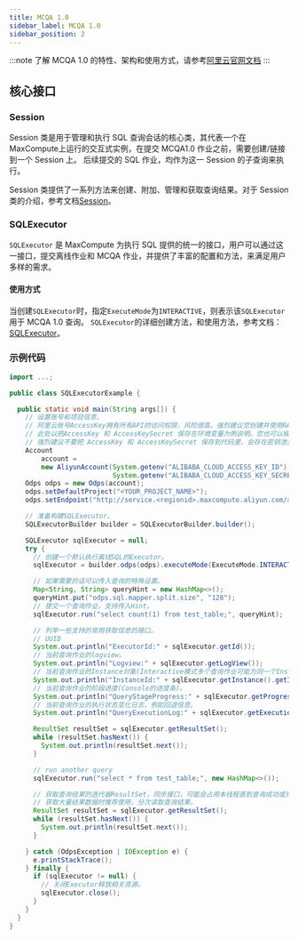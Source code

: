 ```yaml
---
title: MCQA 1.0
sidebar_label: MCQA 1.0
sidebar_position: 2
---
```


:::note
了解 MCQA 1.0
的特性、架构和使用方式，请参考[阿里云官网文档](https://help.aliyun.com/zh/maxcompute/user-guide/maxcompute-query-acceleration)
:::

## 核心接口

### Session

Session 类是用于管理和执行 SQL 查询会话的核心类，其代表一个在MaxCompute上运行的交互式实例，在提交
MCQA1.0 作业之前，需要创建/链接到一个 Session 上。
后续提交的 SQL 作业，均作为这一 Session 的子查询来执行。

Session 类提供了一系列方法来创建、附加、管理和获取查询结果。对于 Session
类的介绍，参考文档[Session](../../api-reference/Session.md)。

### SQLExecutor

`SQLExecutor` 是 MaxCompute 为执行 SQL 提供的统一的接口，用户可以通过这一接口，提交离线作业和 MCQA
作业，并提供了丰富的配置和方法，来满足用户多样的需求。

#### 使用方式

当创建`SQLExecutor`时，指定`ExecuteMode`为`INTERACTIVE`，则表示该`SQLExecutor`用于 MCQA 1.0 查询。
`SQLExecutor`的详细创建方法，和使用方法，参考文档：[SQLExecutor](../../api-reference/SQLExecutor.md)。

### 示例代码

```java
import ...;

public class SQLExecutorExample {

  public static void main(String args[]) {
    // 设置账号和项目信息。
    // 阿里云账号AccessKey拥有所有API的访问权限，风险很高。强烈建议您创建并使用RAM用户进行API访问或日常运维，请登录RAM控制台创建RAM用户
    // 此处以把AccessKey 和 AccessKeySecret 保存在环境变量为例说明。您也可以根据业务需要，保存到配置文件里
    // 强烈建议不要把 AccessKey 和 AccessKeySecret 保存到代码里，会存在密钥泄漏风险
    Account
        account =
        new AliyunAccount(System.getenv("ALIBABA_CLOUD_ACCESS_KEY_ID"),
                          System.getenv("ALIBABA_CLOUD_ACCESS_KEY_SECRET"));
    Odps odps = new Odps(account);
    odps.setDefaultProject("<YOUR_PROJECT_NAME>");
    odps.setEndpoint("http://service.<regionid>.maxcompute.aliyun.com/api");

    // 准备构建SQLExecutor。
    SQLExecutorBuilder builder = SQLExecutorBuilder.builder();

    SQLExecutor sqlExecutor = null;
    try {
      // 创建一个默认执行离线SQL的Executor。
      sqlExecutor = builder.odps(odps).executeMode(ExecuteMode.INTERACTIVE).build();

      // 如果需要的话可以传入查询的特殊设置。
      Map<String, String> queryHint = new HashMap<>();
      queryHint.put("odps.sql.mapper.split.size", "128");
      // 提交一个查询作业，支持传入Hint。
      sqlExecutor.run("select count(1) from test_table;", queryHint);

      // 列举一些支持的常用获取信息的接口。
      // UUID
      System.out.println("ExecutorId:" + sqlExecutor.getId());
      // 当前查询作业的logview。
      System.out.println("Logview:" + sqlExecutor.getLogView());
      // 当前查询作业的Instance对象(Interactive模式多个查询作业可能为同一个Instance)。
      System.out.println("InstanceId:" + sqlExecutor.getInstance().getId());
      // 当前查询作业的阶段进度(Console的进度条)。
      System.out.println("QueryStageProgress:" + sqlExecutor.getProgress());
      // 当前查询作业的执行状态变化日志，例如回退信息。
      System.out.println("QueryExecutionLog:" + sqlExecutor.getExecutionLog());

      ResultSet resultSet = sqlExecutor.getResultSet();
      while (resultSet.hasNext()) {
        System.out.println(resultSet.next());
      }

      // run another query
      sqlExecutor.run("select * from test_table;", new HashMap<>());

      // 获取查询结果的迭代器ResultSet，同步接口，可能会占用本线程直到查询成功或失败。
      // 获取大量结果数据时推荐使用，分次读取查询结果。
      ResultSet resultSet = sqlExecutor.getResultSet();
      while (resultSet.hasNext()) {
        System.out.println(resultSet.next());
      }

    } catch (OdpsException | IOException e) {
      e.printStackTrace();
    } finally {
      if (sqlExecutor != null) {
        // 关闭Executor释放相关资源。
        sqlExecutor.close();
      }
    }
  }
}
```
